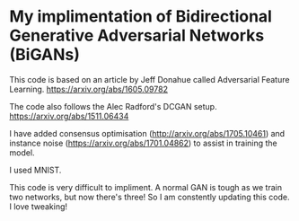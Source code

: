 # My implimentation of Bidirectional Generative Adversarial Networks (BiGANs)

This code is based on an article by Jeff Donahue called Adversarial Feature Learning. 
https://arxiv.org/abs/1605.09782

The code also follows the Alec Radford's DCGAN setup. 
https://arxiv.org/abs/1511.06434

I have added consensus optimisation (http://arxiv.org/abs/1705.10461) and instance noise (https://arxiv.org/abs/1701.04862) to assist
in training the model. 

I used MNIST.

This code is very difficult to impliment. A normal GAN is tough as we train two networks, but now there's three! So I am constently updating this code. I love tweaking! 











